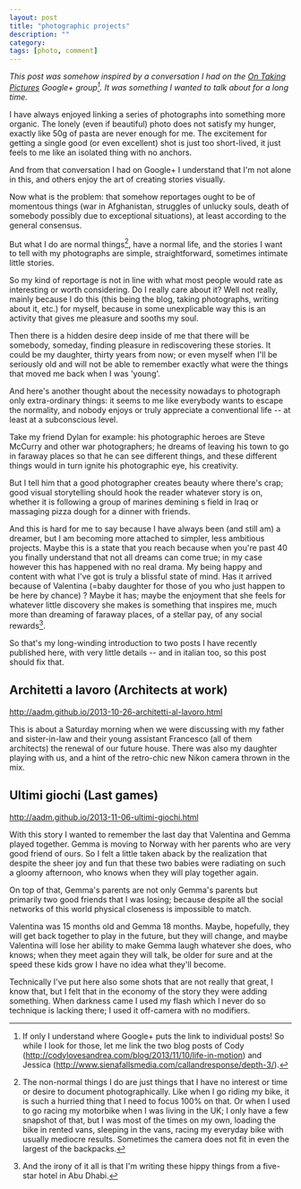 ```yaml
---
layout: post
title: "photographic projects"
description: ""
category:
tags: [photo, comment]
---
```


_This post was somehow inspired by a conversation I had on the [On Taking Pictures](http://5by5.tv/otp) Google+ group[^google-plus-links]. It was something I wanted to talk about for a long time._

I have always enjoyed linking a series of photographs into something more organic. The lonely (even if beautiful) photo does not satisfy my hunger, exactly like 50g of pasta are never enough for me. The excitement for getting a single good (or even excellent) shot is just too short-lived, it just feels to me like an isolated thing with no anchors.

And from that conversation I had on Google+ I understand that I'm not alone in this, and others enjoy the art of creating stories visually. 

Now what is the problem: that somehow reportages ought to be of momentous things (war in Afghanistan, struggles of unlucky souls, death of somebody possibly due to exceptional situations), at least according to the general consensus.

But what I do are normal things[^normal-things], have a normal life, and the stories I want to tell with my photographs are simple, straightforward, sometimes intimate little stories. 

So my kind of reportage is not in line with what most people would rate as interesting or worth considering. Do I really care about it? Well not really, mainly because I do this (this being the blog, taking photographs, writing about it, etc.) for myself, because in some unexplicable way this is an activity that gives me pleasure and sooths my soul.

Then there is a hidden desire deep inside of me that there will be somebody, someday, finding pleasure in rediscovering these stories. It could be my daughter, thirty years from now; or even myself when I'll be seriously old and will not be able to remember exactly what were the things that moved me back when I was 'young'.

And here's another thought about the necessity nowadays to photograph only extra-ordinary things: it seems to me like everybody wants to escape the normality, and nobody enjoys or truly appreciate a conventional life -- at least at a subconscious level.

Take my friend Dylan for example: his photographic heroes are Steve McCurry and other war photographers; he dreams of leaving his town to go in faraway places so that he can see different things, and these different things would in turn ignite his photographic eye, his creativity.

But I tell him that a good photographer creates beauty where there's crap; good visual storytelling should hook the reader whatever story is on, whether it is following a group of marines demining s field in Iraq or massaging pizza dough for a dinner with friends.

And this is hard for me to say because I have always been (and still am) a dreamer, but I am becoming more attached to simpler, less ambitious projects. Maybe this is a state that you reach because when you're past 40 you finally understand that not all dreams can come true; in my case however this has happened with no real drama. My being happy and content with what I've got is truly a blissful state of mind. Has it arrived because of Valentina (=baby daughter for those of you who just happen to be here by chance) ? Maybe it has; maybe the enjoyment that she feels for whatever little discovery she makes is something that inspires me, much more than dreaming of faraway places, of a stellar pay, of any social rewards[^five-star].

So that's my long-winding introduction to two posts I have recently published here, with very little details -- and in italian too, so this post should fix that.

## Architetti a lavoro (Architects at work)

<http://aadm.github.io/2013-10-26-architetti-al-lavoro.html>

This is about a Saturday morning when we were discussing with my father and sister-in-law and their young assistant Francesco (all of them architects) the renewal of our future house. There was also my daughter playing with us, and a hint of the retro-chic new Nikon camera thrown in the mix. 

## Ultimi giochi (Last games)

<http://aadm.github.io/2013-11-06-ultimi-giochi.html>

With this story I wanted to remember the last day that Valentina and Gemma played together. Gemma is moving to Norway with her parents who are very good friend of ours. So I felt a little taken aback by the realization that despite the sheer joy and fun that these two babies were radiating on such a gloomy afternoon, who knows when they will play together again.

On top of that, Gemma's parents are not only Gemma's parents but primarily two good friends that I was losing; because despite all the social networks of this world physical closeness is impossible to match.

Valentina was 15 months old and Gemma 18 months. Maybe, hopefully, they will get back together to play in the future, but they will change, and maybe Valentina will lose her ability to make Gemma laugh whatever she does, who knows; when they meet again they will talk, be older for sure and at the speed these kids grow I have no idea what they'll become.

Technically I've put here also some shots that are not really that great, I know that, but I felt that in the economy of the story they were adding something. When darkness came I used my flash which I never do so technique is lacking there; I used it off-camera with no modifiers. 



[^google-plus-links]: If only I understand where Google+ puts the link to individual posts! So while I look for those, let me link the two blog posts of Cody (<http://codylovesandrea.com/blog/2013/11/10/life-in-motion>) and Jessica (<http://www.sienafallsmedia.com/callandresponse/depth-3/>).

[^normal-things]: The non-normal things I do are just things that I have no interest or time or desire to document photographically. Like when I go riding my bike, it is such a hurried thing that I need to focus 100% on that. Or when I used to go racing my motorbike when I was living in the UK; I only have a few snapshot of that, but I was most of the times on my own, loading the bike in rented vans, sleeping in the vans, racing my everyday bike with usually mediocre results. Sometimes the camera does not fit in even the largest of the backpacks.


[^five-star]: And the irony of it all is that I'm writing these hippy things from a five-star hotel in Abu Dhabi.